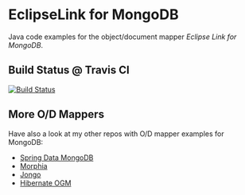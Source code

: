 # EclipseLink for MongoDB #
Java code examples for the object/document mapper *Eclipse Link for MongoDB*.

## Build Status @ Travis CI ##
[![Build Status](https://travis-ci.org/ttrelle/eclipselink-mongodb-examples.png?branch=master)](https://travis-ci.org/ttrelle/eclipselink-mongodb-examples)

## More O/D Mappers ##
Have also a look at my other repos with O/D mapper examples for MongoDB:

- [Spring Data MongoDB](https://github.com/ttrelle/spring-data-examples/tree/master/springdata-mongodb)
- [Morphia](https://github.com/ttrelle/morphia-mongodb-examples)
- [Jongo](https://github.com/ttrelle/jongo-examples)
- [Hibernate OGM](https://github.com/ttrelle/hibernate-ogm-examples)
